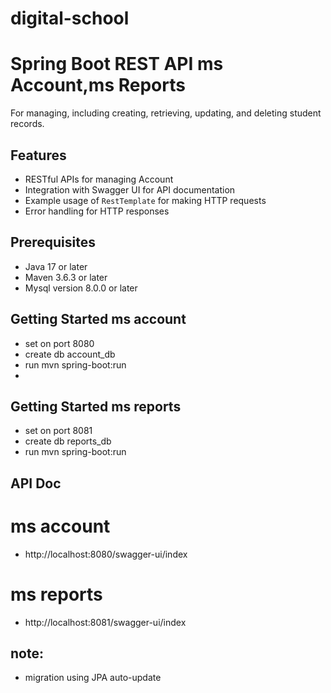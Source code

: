 # digital-school
# Spring Boot REST API ms Account,ms Reports
For managing, including creating, retrieving, updating, and deleting student records.

## Features

- RESTful APIs for managing Account
- Integration with Swagger UI for API documentation
- Example usage of `RestTemplate` for making HTTP requests
- Error handling for HTTP responses

## Prerequisites
- Java 17 or later
- Maven 3.6.3 or later 
- Mysql version 8.0.0 or later

## Getting Started ms account
- set on port 8080
- create db account_db
- run mvn spring-boot:run
- 
## Getting Started ms reports
- set on port 8081
- create db reports_db
- run mvn spring-boot:run

## API Doc
# ms account
- http://localhost:8080/swagger-ui/index
# ms reports
- http://localhost:8081/swagger-ui/index


## note:
- migration using JPA auto-update